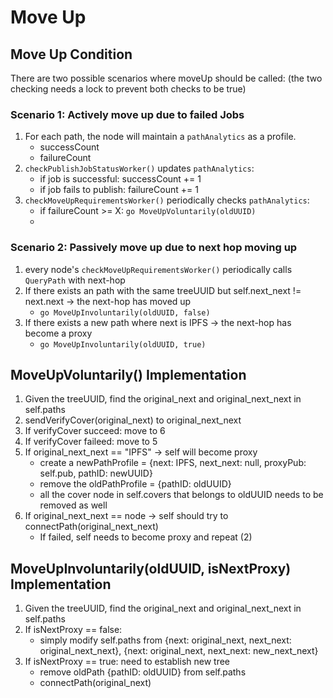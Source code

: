 # Move Up

## Move Up Condition
There are two possible scenarios where moveUp should be called: (the two checking needs a lock to prevent both checks to be true)

### Scenario 1: Actively move up due to failed Jobs
1. For each path, the node will maintain a `pathAnalytics` as a profile.
    - successCount
    - failureCount
2. `checkPublishJobStatusWorker()` updates `pathAnalytics`:
    - if job is successful: successCount += 1
    - if job fails to publish: failureCount += 1
3. `checkMoveUpRequirementsWorker()` periodically checks `pathAnalytics`:
    - if failureCount >= X: `go MoveUpVoluntarily(oldUUID)`
    - 
### Scenario 2: Passively move up due to next hop moving up
1. every node's `checkMoveUpRequirementsWorker()` periodically calls `QueryPath` with next-hop
2. If there exists an path with the same treeUUID but self.next_next != next.next -> the next-hop has moved up
    - `go MoveUpInvoluntarily(oldUUID, false)`
3. If there exists a new path where next is IPFS -> the next-hop has become a proxy
    - `go MoveUpInvoluntarily(oldUUID, true)`

## MoveUpVoluntarily() Implementation
1. Given the treeUUID, find the original_next and original_next_next in self.paths
2. sendVerifyCover(original_next) to original_next_next
3. If verifyCover succeed: move to 6
4. If verifyCover faileed: move to 5
5. If original_next_next == "IPFS" -> self will become proxy
    - create a newPathProfile = {next: IPFS, next_next: null, proxyPub: self.pub, pathID: newUUID}
    - remove the oldPathProfile = {pathID: oldUUID}
    - all the cover node in self.covers that belongs to oldUUID needs to be removed as well 
6. If original_next_next == node -> self should try to connectPath(original_next_next)
   - If failed, self needs to become proxy and repeat (2)

## MoveUpInvoluntarily(oldUUID, isNextProxy) Implementation
1. Given the treeUUID, find the original_next and original_next_next in self.paths
2. If isNextProxy == false:
    - simply modify self.paths from {next: original_next, next_next: original_next_next}, {next: original_next, next_next: new_next_next}
4. If isNextProxy == true: need to establish new tree
    - remove oldPath {pathID: oldUUID} from self.paths
    - connectPath(original_next)
